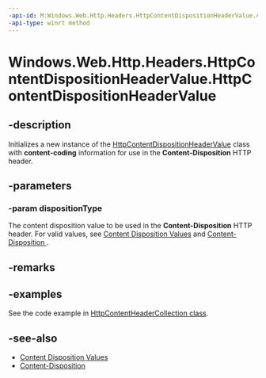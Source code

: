 ```yaml
---
-api-id: M:Windows.Web.Http.Headers.HttpContentDispositionHeaderValue.#ctor(System.String)
-api-type: winrt method
---
```


<!-- Method syntax
public HttpContentDispositionHeaderValue(System.String dispositionType)
-->

# Windows.Web.Http.Headers.HttpContentDispositionHeaderValue.HttpContentDispositionHeaderValue

## -description
Initializes a new instance of the [HttpContentDispositionHeaderValue](httpcontentdispositionheadervalue.md) class with **content-coding** information for use in the **Content-Disposition** HTTP header.

## -parameters

### -param dispositionType
The content disposition value to be used in the **Content-Disposition** HTTP header. For valid values, see [Content Disposition Values](https://www.iana.org/assignments/cont-disp/cont-disp.xhtml) and [Content-Disposition
](https://developer.mozilla.org/docs/Web/HTTP/Headers/Content-Disposition).

## -remarks

## -examples

See the code example in [HttpContentHeaderCollection class](..\windows.web.http\httpcontentheadercollection.md).

## -see-also

* [Content Disposition Values](https://www.iana.org/assignments/cont-disp/cont-disp.xhtml)
* [Content-Disposition
](https://developer.mozilla.org/docs/Web/HTTP/Headers/Content-Disposition)